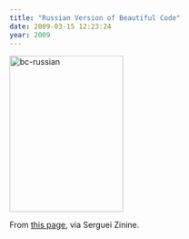 ```yaml
---
title: "Russian Version of Beautiful Code"
date: 2009-03-15 12:23:24
year: 2009
---
```

<img src="{{'/files/2009/03/bc-russian.jpg' | relative_url}}" alt="bc-russian" width="200" height="274" class="centered">

From <a href="http://habrahabr.ru/blogs/books/49964/">this page</a>, via Serguei Zinine.
